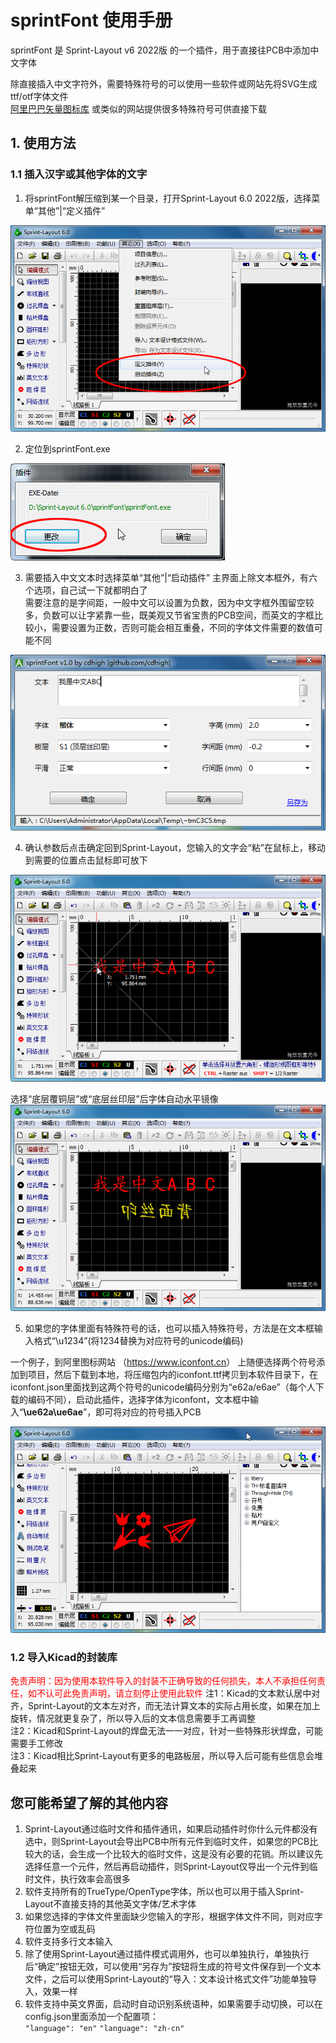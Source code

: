 # sprintFont 使用手册
sprintFont 是 Sprint-Layout v6 2022版 的一个插件，用于直接往PCB中添加中文字体    

除直接插入中文字符外，需要特殊符号的可以使用一些软件或网站先将SVG生成ttf/otf字体文件    
[阿里巴巴矢量图标库](https://www.iconfont.cn) 或类似的网站提供很多特殊符号可供直接下载    



## 1. 使用方法

### 1.1 插入汉字或其他字体的文字
1. 将sprintFont解压缩到某一个目录，打开Sprint-Layout 6.0 2022版，选择菜单“其他”|“定义插件”

![define_plugin](pic/define_plugin.png)



2. 定位到sprintFont.exe

![plugin_path](pic/plugin_path.png)



3. 需要插入中文文本时选择菜单“其他”|“启动插件”
主界面上除文本框外，有六个选项，自己试一下就都明白了    
需要注意的是字间距，一般中文可以设置为负数，因为中文字框外围留空较多，负数可以让字紧靠一些，既美观又节省宝贵的PCB空间，而英文的字框比较小，需要设置为正数，否则可能会相互重叠，不同的字体文件需要的数值可能不同    

![main](pic/main.png)



4. 确认参数后点击确定回到Sprint-Layout，您输入的文字会“粘”在鼠标上，移动到需要的位置点击鼠标即可放下

![return_sprint](pic/return_sprint.png)

选择“底层覆铜层”或“底层丝印层”后字体自动水平镜像   
![dual_silk](pic/dual_silk.png)



5. 如果您的字体里面有特殊符号的话，也可以插入特殊符号，方法是在文本框输入格式“\u1234”(将1234替换为对应符号的unicode编码)

一个例子，到阿里图标网站 （<https://www.iconfont.cn>） 上随便选择两个符号添加到项目，然后下载到本地，将压缩包内的iconfont.ttf拷贝到本软件目录下，在iconfont.json里面找到这两个符号的unicode编码分别为“e62a/e6ae”（每个人下载的编码不同），启动此插件，选择字体为iconfont，文本框中输入“**\ue62a\ue6ae**”，即可将对应的符号插入PCB

![symbol.png](pic/symbol.png)




### 1.2 导入Kicad的封装库

<span style="color: red;">免责声明：因为使用本软件导入的封装不正确导致的任何损失，本人不承担任何责任，如不认可此免责声明，请立刻停止使用此软件</span>
注1：Kicad的文本默认居中对齐，Sprint-Layout的文本左对齐，而无法计算文本的实际占用长度，如果在加上旋转，情况就更复杂了，所以导入后的文本信息需要手工再调整    
注2：Kicad和Sprint-Layout的焊盘无法一一对应，针对一些特殊形状焊盘，可能需要手工修改   
注3：Kicad相比Sprint-Layout有更多的电路板层，所以导入后可能有些信息会堆叠起来     




## 您可能希望了解的其他内容
1. Sprint-Layout通过临时文件和插件通讯，如果启动插件时你什么元件都没有选中，则Sprint-Layout会导出PCB中所有元件到临时文件，如果您的PCB比较大的话，会生成一个比较大的临时文件，这是没有必要的花销。所以建议先选择任意一个元件，然后再启动插件，则Sprint-Layout仅导出一个元件到临时文件，执行效率会高很多   
2. 软件支持所有的TrueType/OpenType字体，所以也可以用于插入Sprint-Layout不直接支持的其他英文字体/艺术字体    
3. 如果您选择的字体文件里面缺少您输入的字形，根据字体文件不同，则对应字符位置为空或乱码    
4. 软件支持多行文本输入   
5. 除了使用Sprint-Layout通过插件模式调用外，也可以单独执行，单独执行后“确定”按钮无效，可以使用“另存为”按钮将生成的符号文件保存到一个文本文件，之后可以使用Sprint-Layout的“导入：文本设计格式文件”功能单独导入，效果一样   
6. 软件支持中英文界面，启动时自动识别系统语种，如果需要手动切换，可以在config.json里面添加一个配置项：   
<code>"language": "en"</code>
<code>"language": "zh-cn"</code>

